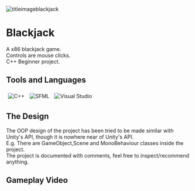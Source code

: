 ![titleimageblackjack](https://github.com/Keaton296/Blackjack/assets/72474584/9e60acf9-0a1f-440d-b556-62d4bc0a8ad2)
# Blackjack
A x86 blackjack game. <br>
Controls are mouse clicks.<br>
C++ Beginner project.
## Tools and Languages
<p>
  <img alt="C++" src="https://img.shields.io/badge/C%2B%2B%2017-00599C?style=for-the-badge&logo=c%2B%2B&logoColor=white" style="margin:5px" />
  <img alt="SFML"src="https://img.shields.io/badge/SFML 2.6-8CC445?style=for-the-badge&logo=SFML&logoColor=white" style="margin:5px" />
  <img alt="Visual Studio" src="https://img.shields.io/badge/MSVC-5C2D91.svg?style=for-the-badge&logo=visual-studio&logoColor=white" style="margin:5px" />
</p>

## The Design
The OOP design of the project has been tried to be made similar with Unity's API, though it is nowhere near of Unity's API.<br>
E.g. There are GameObject,Scene and MonoBehaviour classes inside the project. <br>
The project is documented with comments, feel free to inspect/recommend anything.

## Gameplay Video
